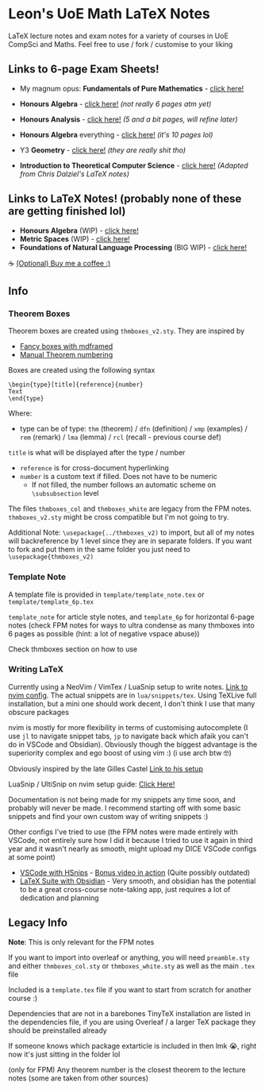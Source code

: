 # Leon's UoE Math LaTeX Notes

LaTeX lecture notes and exam notes for a variety of courses in UoE CompSci and Maths. Feel free to use / fork / customise to your liking

## Links to 6-page Exam Sheets!
- My magnum opus: **Fundamentals of Pure Mathematics** - [click here!](FPM/notes_colour.pdf)
- **Honours Algebra** - [click here!](algebra-6p/algebra-6p.pdf) *(not really 6 pages atm yet)*
- **Honours Analysis** - [click here!](analysis-6p/analysis-6p.pdf) *(5 and a bit pages, will refine later)*

- **Honours Algebra** everything - [click here!](algebra-10p/algebra-10p.pdf) *(it's 10 pages lol)*

- Y3 **Geometry** - [click here!](Geometry/geometry_notes.pdf) *(they are really shit tho)*
- **Introduction to Theoretical Computer Science** - [click here!](ITCS/itcs_notes.pdf) *(Adapted from Chris Dalziel's LaTeX notes)*

## Links to LaTeX Notes! (probably none of these are getting finished lol)
- **Honours Algebra** (WIP) - [click here!](algebra/algebra-notes.pdf) 
- **Metric Spaces** (WIP) - [click here!](Metric%20Spaces/metric-notes.pdf)
- **Foundations of Natural Language Processing** (BIG WIP) - [click here!](FNLP/fnlp-notes.pdf)

:coffee: [(Optional) Buy me a coffee :)](https://ko-fi.com/leon024)

## Info

### Theorem Boxes

Theorem boxes are created using `thmboxes_v2.sty`. They are inspired by
- [Fancy boxes with mdframed](https://texblog.org/2015/09/30/fancy-boxes-for-theorem-lemma-and-proof-with-mdframed/)
- [Manual Theorem numbering](https://tex.stackexchange.com/questions/391443/new-theorem-environment-with-manual-theorem-number)

Boxes are created using the following syntax
```
\begin{type}[title]{reference}{number}
Text
\end{type}
```
Where:
- type can be of type: `thm` (theorem) / `dfn` (definition) / `xmp` (examples) / `rem` (remark) / `lma` (lemma) / `rcl` (recall - previous course def)

`title` is what will be displayed after the type / number
- `reference` is for cross-document hyperlinking
- `number` is a custom text if filled. Does not have to be numeric
    - If not filled, the number follows an automatic scheme on `\subsubsection` level

The files `thmboxes_col` and `thmboxes_white` are legacy from the FPM notes. `thmboxes_v2.sty`  might be cross compatible but I'm not going to try. 

Additional Note: `\usepackage{../thmboxes_v2)` to import, but all of my notes will backreference by 1 level since they are in separate folders. If you want to fork and put them in the same folder you just need to `\usepackage{thmboxes_v2)`

### Template Note

A template file is provided in `template/template_note.tex` or `template/template_6p.tex`

`template_note` for article style notes, and `template_6p` for horizontal 6-page notes (check FPM notes for ways to ultra condense as many thmboxes into 6 pages as possible (hint: a lot of negative vspace abuse))

Check thmboxes section on how to use


### Writing LaTeX

Currently using a NeoVim / VimTex / LuaSnip setup to write notes. [Link to nvim config](https://github.com/leon0241/nvim-leon). The actual snippets are in `lua/snippets/tex`. Using TeXLive full installation, but a mini one should work decent, I don't think I use that many obscure packages

nvim is mostly for more flexibility in terms of customising autocomplete (I use `jl` to navigate snippet tabs, `jp` to navigate back which afaik you can't do in VSCode and Obsidian). Obviously though the biggest advantage is the superiority complex and ego boost of using vim :) (i use arch btw 🤓)

Obviously inspired by the late Gilles Castel [Link to his setup](https://castel.dev/)

LuaSnip / UltiSnip on nvim setup guide: [Click Here!](https://ejmastnak.com/tutorials/vim-latex/intro/)

Documentation is not being made for my snippets any time soon, and probably will never be made. I recommend starting off with some basic snippets and find your own custom way of writing snippets :)

Other configs I've tried to use (the FPM notes were made entirely with VSCode, not entirely sure how I did it because I tried to use it again in third year and it wasn't nearly as smooth, might upload my DICE VSCode configs at some point)

- [VSCode with HSnips](https://github.com/leon0241/leon-latex-vscode-hsnip) - [Bonus video in action](https://youtu.be/LiLjxrPmJKo) (Quite possibly outdated)
- [LaTeX Suite with Obsidian](https://github.com/leon0241/latex-suite-config) - Very smooth, and obsidian has the potential to be a great cross-course note-taking app, just requires a lot of dedication and planning


## Legacy Info

**Note**: This is only relevant for the FPM notes

If you want to import into overleaf or anything, you will need `preamble.sty` and either `thmboxes_col.sty` or `thmboxes_white.sty` as well as the main `.tex` file

Included is a `template.tex` file if you want to start from scratch for another course :)

Dependencies that are not in a barebones TinyTeX installation are listed in the dependencies file, if you are using Overleaf / a larger TeX package they should be preinstalled already

If someone knows which package extarticle is included in then lmk :sob:, right now it's just sitting in the folder lol

(only for FPM) Any theorem number is the closest theorem to the lecture notes (some are taken from other sources)

